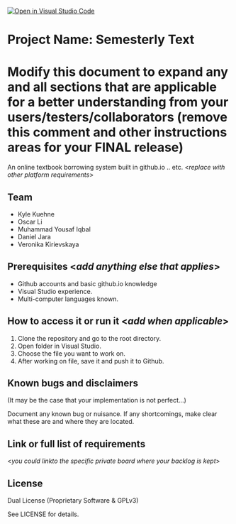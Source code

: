 [![Open in Visual Studio Code](https://classroom.github.com/assets/open-in-vscode-c66648af7eb3fe8bc4f294546bfd86ef473780cde1dea487d3c4ff354943c9ae.svg)](https://classroom.github.com/online_ide?assignment_repo_id=8474670&assignment_repo_type=AssignmentRepo)
# Project Name: Semesterly Text
# Modify this document to expand any and all sections that are applicable for a better understanding from your users/testers/collaborators (remove this comment and other instructions areas for your FINAL release)

An online textbook borrowing system built in github.io .. etc. <_replace with other platform requirements_>
  
## Team 
- Kyle Kuehne
- Oscar Li
- Muhammad Yousaf Iqbal
- Daniel Jara
- Veronika Kirievskaya


## Prerequisites  <_add anything else that applies_>

- Github accounts and basic github.io knowledge
- Visual Studio experience.
- Multi-computer languages known.

## How to access it or run it  <_add when applicable_>

1. Clone the repository and go to the root directory.
2. Open folder in Visual Studio.
3. Choose the file you want to work on.
4. After working on file, save it and push it to Github.

## Known bugs and disclaimers
(It may be the case that your implementation is not perfect...)

Document any known bug or nuisance.
If any shortcomings, make clear what these are and where they are located.

## Link or full list of requirements
 <_you could linkto the specific private board where your backlog is kept_>





## License

Dual License (Proprietary Software & GPLv3)


See LICENSE for details.
